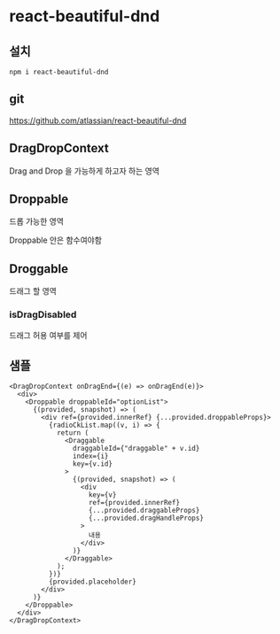 # react-beautiful-dnd

## 설치
`npm i react-beautiful-dnd`

## git
https://github.com/atlassian/react-beautiful-dnd

## DragDropContext
Drag and Drop 을 가능하게 하고자 하는 영역

## Droppable
드롭 가능한 영역

Droppable 안은 함수여야함



## Droggable
드래그 할 영역

### isDragDisabled
드래그 허용 여부를 제어


## 샘플
```
<DragDropContext onDragEnd={(e) => onDragEnd(e)}>
  <div>
    <Droppable droppableId="optionList">
      {(provided, snapshot) => (
        <div ref={provided.innerRef} {...provided.droppableProps}>
          {radioCkList.map((v, i) => {
            return (
              <Draggable
                draggableId={"draggable" + v.id}
                index={i}
                key={v.id}
              >
                {(provided, snapshot) => (
                  <div
                    key={v}
                    ref={provided.innerRef}
                    {...provided.draggableProps}
                    {...provided.dragHandleProps}
                  >
                    내용
                  </div>
                )}
              </Draggable>
            );
          })}
          {provided.placeholder}
        </div>
      )}
    </Droppable>
  </div>
</DragDropContext>
```
